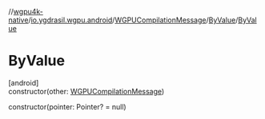 //[wgpu4k-native](../../../../index.md)/[io.ygdrasil.wgpu.android](../../index.md)/[WGPUCompilationMessage](../index.md)/[ByValue](index.md)/[ByValue](-by-value.md)

# ByValue

[android]\
constructor(other: [WGPUCompilationMessage](../index.md))

constructor(pointer: Pointer? = null)